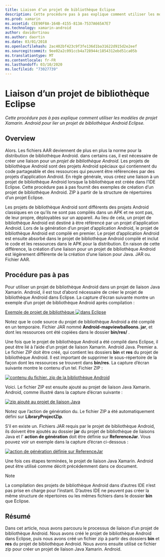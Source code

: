 ```yaml
---
title: Liaison d’un projet de bibliothèque Eclipse
description: Cette procédure pas à pas explique comment utiliser les modèles de projet Xamarin. Android pour lier un projet de bibliothèque Android Eclipse.
ms.prod: xamarin
ms.assetid: CEE90F8A-164B-4155-813A-7537A665A7E7
ms.technology: xamarin-android
author: davidortinau
ms.author: daortin
ms.date: 03/01/2018
ms.openlocfilehash: 2ac402bf423c9f3fe136d1ba31622d915d2e2eef
ms.sourcegitcommit: 9ee02a2c091ccb4a728944c1854312ebd51ca05b
ms.translationtype: MT
ms.contentlocale: fr-FR
ms.lasthandoff: 03/10/2020
ms.locfileid: "73027739"
---
```

# <a name="binding-an-eclipse-library-project"></a>Liaison d’un projet de bibliothèque Eclipse

_Cette procédure pas à pas explique comment utiliser les modèles de projet Xamarin. Android pour lier un projet de bibliothèque Android Eclipse._

## <a name="overview"></a>Overview

Alors. Les fichiers AAR deviennent de plus en plus la norme pour la distribution de bibliothèque Android. dans certains cas, il est nécessaire de créer une liaison pour un *projet de bibliothèque Android*. Les projets de bibliothèque Android sont des projets Android spéciaux qui contiennent du code partageable et des ressources qui peuvent être référencées par des projets d’application Android. En règle générale, vous créez une liaison à un projet de bibliothèque Android lorsque la bibliothèque est créée dans l’IDE Eclipse.
Cette procédure pas à pas fournit des exemples de création d’un projet de bibliothèque Android. ZIP à partir de la structure de répertoires d’un projet Eclipse.

Les projets de bibliothèque Android sont différents des projets Android classiques en ce qu’ils ne sont pas compilés dans un APK et ne sont pas, de leur propre, déployables sur un appareil. Au lieu de cela, un projet de bibliothèque Android est destiné à être référencé par un projet d’application Android. Lors de la génération d’un projet d’application Android, le projet de bibliothèque Android est compilé en premier. Le projet d’application Android est ensuite absorbé dans le projet de bibliothèque Android compilé et inclut le code et les ressources dans le APK pour la distribution. En raison de cette différence, la création d’une liaison pour un projet de bibliothèque Android est légèrement différente de la création d’une liaison pour Java. JAR ou. Fichier AAR.

## <a name="walkthrough"></a>Procédure pas à pas

Pour utiliser un projet de bibliothèque Android dans un projet de liaison Java Xamarin. Android, il est tout d’abord nécessaire de créer le projet de bibliothèque Android dans Eclipse. La capture d’écran suivante montre un exemple d’un projet de bibliothèque Android après compilation : 

[Exemple de projet de bibliothèque ![dans Eclipse](binding-a-library-project-images/build-lib-in-eclipse.png)](binding-a-library-project-images/build-lib-in-eclipse.png#lightbox)

Notez que le code source du projet de bibliothèque Android a été compilé en un temporaire. Fichier JAR nommé **Android-mapviewballoons. jar**, et dont les ressources ont été copiées dans le dossier **bin/res/** . 

Une fois que le projet de bibliothèque Android a été compilé dans Eclipse, il peut être lié à l’aide d’un projet de liaison Xamarin. Android Java. Premier a. Le fichier ZIP doit être créé, qui contient les dossiers **bin** et **res** du projet de bibliothèque Android. Il est important de supprimer le sous-répertoire de la façon dont les ressources se trouvent dans **bin/res**. La capture d’écran suivante montre le contenu d’un tel. Fichier ZIP : 

[![contenu du fichier. zip de la bibliothèque Android](binding-a-library-project-images/contents-of-zip-file.png)](binding-a-library-project-images/contents-of-zip-file.png#lightbox)

Voici. Le fichier ZIP est ensuite ajouté au projet de liaison Java Xamarin. Android, comme illustré dans la capture d’écran suivante :

[![zip ajouté au projet de liaison Java](binding-a-library-project-images/zip-in-binding-project.png)](binding-a-library-project-images/zip-in-binding-project.png#lightbox)

Notez que l’action de génération du. Le fichier ZIP a été automatiquement défini sur **LibraryProjectZip**.

S’il en existe un. Fichiers JAR requis par le projet de bibliothèque Android, ils doivent être ajoutés au dossier **jar** du projet de bibliothèque de liaisons Java et l' **action de génération** doit être définie sur **ReferenceJar**. Vous pouvez voir un exemple dans la capture d’écran ci-dessous : 

[![action de génération définie sur ReferenceJar](binding-a-library-project-images/set-to-referencejar.png)](binding-a-library-project-images/set-to-referencejar.png#lightbox)

Une fois ces étapes terminées, le projet de liaison Java Xamarin. Android peut être utilisé comme décrit précédemment dans ce document.

> [!NOTE]
> La compilation des projets de bibliothèque Android dans d’autres IDE n’est pas prise en charge pour l’instant. D’autres IDE ne peuvent pas créer la même structure de répertoires ou les mêmes fichiers dans le dossier **bin** que Eclipse. 

## <a name="summary"></a>Résumé

Dans cet article, nous avons parcouru le processus de liaison d’un projet de bibliothèque Android. Nous avons créé le projet de bibliothèque Android dans Eclipse, puis nous avons créé un fichier zip à partir des dossiers **bin** et **res** du projet de bibliothèque Android. Nous avons ensuite utilisé ce fichier zip pour créer un projet de liaison Java Xamarin. Android. 
